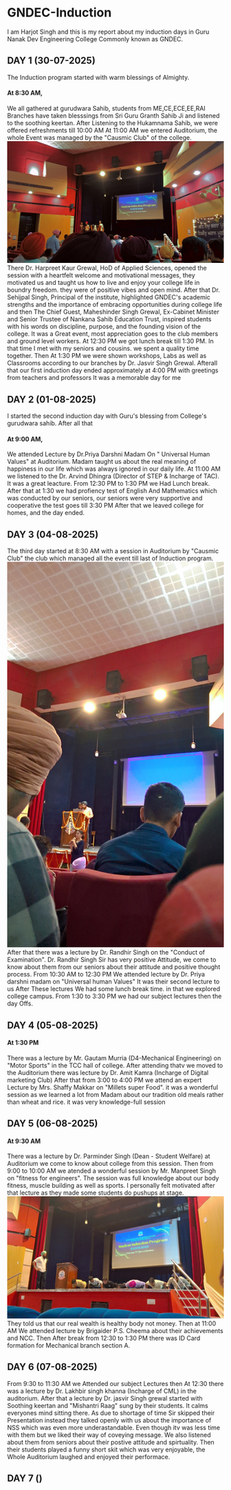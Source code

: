 # GNDEC-Induction
I am Harjot Singh and this is my report about my induction days in Guru Nanak Dev Engineering College Commonly known as GNDEC.
## DAY 1 (30-07-2025)
The Induction program started with warm blessings of Almighty.
#### At 8:30 AM, 
We all gathered at gurudwara Sahib, students from ME,CE,ECE,EE,RAI Branches have taken blesssings from Sri Guru Granth Sahib Ji and listened to the soothing keertan.
After Listening to the Hukamnama Sahib, we were offered refreshments till 10:00 AM
At 11:00 AM we entered Auditorium, the whole Event was managed by the "Causmic Club" of the college.
![image Alt](https://github.com/harjotsinghjot/GNDEC-Induction/blob/0c751b50ba3e02258967c5b7403ffa5fed14fd5a/Snapchat-249647414.jpg)
There Dr. Harpreet Kaur Grewal, HoD of Applied Sciences, opened the session with a heartfelt welcome and motivational messages, they motivated us and taught us how to live and enjoy your college life in boundry freedom. they were of positive vibes and open mind. After that
Dr. Sehijpal Singh, Principal of the institute, highlighted GNDEC's academic strengths and the importance of embracing opportunities during college life and then
The Chief Guest, Maheshinder Singh Grewal, Ex-Cabinet Minister and Senior Trustee of Nankana Sahib Education Trust, inspired students with his words on discipline, purpose, and the founding vision of the college.
It was a Great event, most appreciation goes to the club members and ground level workers. 
At 12:30 PM we got lunch break till 1:30 PM. In that time I met with my seniors and cousins. we spent a quality time together.
Then At 1:30 PM we were shown workshops, Labs as well as Classrooms according to our branches by Dr. Jasvir Singh Grewal.
Afterall that our first induction day ended approximately at 4:00 PM with greetings from teachers and professors 
It was a memorable day for me

## DAY 2 (01-08-2025)
I started the second induction day with Guru's blessing from College's gurudwara sahib. After all that 
#### At 9:00 AM,
We attended Lecture by Dr.Priya Darshni Madam On " Universal Human Values" at Auditorium. Madam taught us about the real meaning of happiness in our life which was always ignored in our daily life.
At 11:00 AM we listened to the Dr. Arvind Dhingra (Director of STEP & Incharge of TAC). It was a great leacture.
From 12:30 PM to 1:30 PM we Had Lunch break.
After that at 1:30 we had profiency test of English And Mathematics which was conducted by our seniors, our seniors were very supportive and cooperative
the test goes till 3:30 PM After that we leaved college for homes, and the day ended.

## DAY 3 (04-08-2025)
The third day started at 8:30 AM with a session in Auditorium by "Causmic Club" the club which managed all the event till last of Induction program. 
![image alt](https://github.com/harjotsinghjot/GNDEC-Induction/blob/ce901012a93e5eb1c3a4389204a646fe3744d885/Snapchat-1119349849.jpg)
After that there was a lecture by Dr. Randhir Singh on the "Conduct of Examination". Dr. Randhir Singh Sir has very positive Attitude, we come to know about them from our seniors about their attitude and positive thought process.
From 10:30 AM to 12:30 PM We attended lecture by Dr. Priya darshni madam on "Universal human Values" It was their second lecture to us 
After These lectures We had some lunch break time. in that we explored college campus.
From 1:30 to 3:30 PM we had our subject lectures then the day Offs.

## DAY 4 (05-08-2025)
#### At 1:30 PM 
There was a lecture by Mr. Gautam Murria (D4-Mechanical Engineering) on "Motor Sports" in the TCC hall of college.
After attending thatv we moved to the Auditorium there was lecture by Dr. Amit Kamra (Incharge of Digital marketing Club)
After that from 3:00 to 4:00 PM we attend an expert Lecture by Mrs. Shaffy Makkar on "Millets super Food". it was a wonderful session as we learned a lot from Madam about our tradition old meals rather than wheat and rice. it was very knowledge-full session 

## DAY 5 (06-08-2025)
#### At 9:30 AM
There was a lecture by Dr. Parminder Singh (Dean - Student Welfare) at Auditorium we come to know about college from this session.
Then from 9:00 to 10:00 AM we atended a wonderful session by Mr. Manpreet Singh on "fitness for engineers". The session was full knowledge about our body fitness, muscle building as well as sports. I personally felt motivated after that lecture as they made some students do pushups at stage.
![image alt](https://github.com/harjotsinghjot/GNDEC-Induction/blob/54c7f044fa6e32fecd1bd5061af1a36eeafcc7ec/Snapchat-16414278.jpg)
They told us that our real wealth is healthy body not money.
Then at 11:00 AM We attended lecture by Brigaider P.S. Cheema about their achievements and NCC.
Then After break from 12:30 to 1:30 PM there was ID Card formation for Mechanical branch section A.

## DAY 6 (07-08-2025)
From 9:30 to 11:30 AM we Attended our subject Lectures then At 12:30 there was a lecture by Dr. Lakhbir singh khanna (Incharge of CML) in the auditorium.
After that a lecture by Dr. jasvir Singh grewal started with Soothing keertan and "Mishantri Raag" sung by their students. It calms everyones mind sitting there. As due to shortage of time Sir skipped their Presentation instead they talked openly with us about the importance of NSS which was even more underastandable. Even though itv was less time with them but we liked their way of coveying message. We also listened about them from seniors about their postive attitude and spirtuality. Then their students played a funny short skit which was very enjoyable, the Whole Auditorium laughed and enjoyed their performace.

## DAY 7 ()

